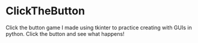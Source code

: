 # ClickTheButton
Click the button game I made using tkinter to practice creating with GUIs in python. Click the button and see what happens!
